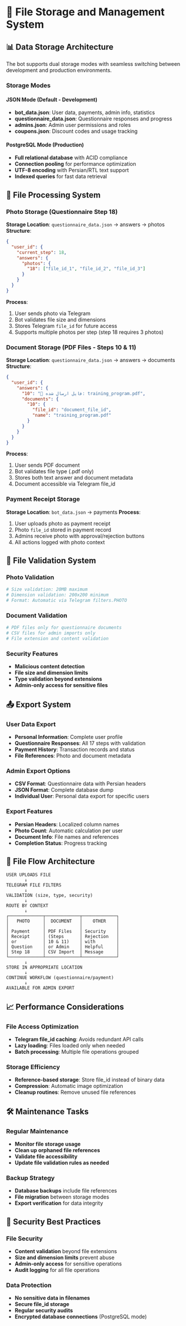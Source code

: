 # 📁 File Storage and Management System

## 📊 Data Storage Architecture

The bot supports dual storage modes with seamless switching between development and production environments.

### Storage Modes

#### JSON Mode (Default - Development)
- **bot_data.json**: User data, payments, admin info, statistics
- **questionnaire_data.json**: Questionnaire responses and progress
- **admins.json**: Admin user permissions and roles
- **coupons.json**: Discount codes and usage tracking

#### PostgreSQL Mode (Production)
- **Full relational database** with ACID compliance
- **Connection pooling** for performance optimization
- **UTF-8 encoding** with Persian/RTL text support
- **Indexed queries** for fast data retrieval

## 📂 File Processing System

### Photo Storage (Questionnaire Step 18)

**Storage Location**: `questionnaire_data.json` → answers → photos
**Structure**:
```json
{
  "user_id": {
    "current_step": 18,
    "answers": {
      "photos": {
        "18": ["file_id_1", "file_id_2", "file_id_3"]
      }
    }
  }
}
```

**Process**:
1. User sends photo via Telegram
2. Bot validates file size and dimensions
3. Stores Telegram `file_id` for future access
4. Supports multiple photos per step (step 18 requires 3 photos)

### Document Storage (PDF Files - Steps 10 & 11)

**Storage Location**: `questionnaire_data.json` → answers → documents
**Structure**:
```json
{
  "user_id": {
    "answers": {
      "10": "📎 فایل ارسال شده: training_program.pdf",
      "documents": {
        "10": {
          "file_id": "document_file_id",
          "name": "training_program.pdf"
        }
      }
    }
  }
}
```

**Process**:
1. User sends PDF document
2. Bot validates file type (.pdf only)
3. Stores both text answer and document metadata
4. Document accessible via Telegram file_id

### Payment Receipt Storage

**Storage Location**: `bot_data.json` → payments
**Process**:
1. User uploads photo as payment receipt
2. Photo `file_id` stored in payment record
3. Admins receive photo with approval/rejection buttons
4. All actions logged with photo context

## 🔧 File Validation System

### Photo Validation
```python
# Size validation: 20MB maximum
# Dimension validation: 200x200 minimum
# Format: Automatic via Telegram filters.PHOTO
```

### Document Validation
```python
# PDF files only for questionnaire documents
# CSV files for admin imports only
# File extension and content validation
```

### Security Features
- **Malicious content detection**
- **File size and dimension limits**
- **Type validation beyond extensions**
- **Admin-only access for sensitive files**

## 📤 Export System

### User Data Export
- **Personal Information**: Complete user profile
- **Questionnaire Responses**: All 17 steps with validation
- **Payment History**: Transaction records and status
- **File References**: Photo and document metadata

### Admin Export Options
- **CSV Format**: Questionnaire data with Persian headers
- **JSON Format**: Complete database dump
- **Individual User**: Personal data export for specific users

### Export Features
- **Persian Headers**: Localized column names
- **Photo Count**: Automatic calculation per user
- **Document Info**: File names and references
- **Completion Status**: Progress tracking

## 🔄 File Flow Architecture

```
USER UPLOADS FILE
       ↓
TELEGRAM FILE FILTERS
       ↓
VALIDATION (size, type, security)
       ↓
ROUTE BY CONTEXT
       ↓
┌─────────────┬─────────────┬─────────────┐
│   PHOTO     │  DOCUMENT   │    OTHER    │
│             │             │             │
│ Payment     │ PDF Files   │ Security    │
│ Receipt     │ (Steps      │ Rejection   │
│ or          │ 10 & 11)    │ with        │
│ Question    │ or Admin    │ Helpful     │
│ Step 18     │ CSV Import  │ Message     │
└─────────────┴─────────────┴─────────────┘
       ↓
STORE IN APPROPRIATE LOCATION
       ↓
CONTINUE WORKFLOW (questionnaire/payment)
       ↓
AVAILABLE FOR ADMIN EXPORT
```

## 📈 Performance Considerations

### File Access Optimization
- **Telegram file_id caching**: Avoids redundant API calls
- **Lazy loading**: Files loaded only when needed
- **Batch processing**: Multiple file operations grouped

### Storage Efficiency
- **Reference-based storage**: Store file_id instead of binary data
- **Compression**: Automatic image optimization
- **Cleanup routines**: Remove unused file references

## 🛠️ Maintenance Tasks

### Regular Maintenance
- **Monitor file storage usage**
- **Clean up orphaned file references**
- **Validate file accessibility**
- **Update file validation rules as needed**

### Backup Strategy
- **Database backups** include file references
- **File migration** between storage modes
- **Export verification** for data integrity

## 🔐 Security Best Practices

### File Security
- **Content validation** beyond file extensions
- **Size and dimension limits** prevent abuse
- **Admin-only access** for sensitive operations
- **Audit logging** for all file operations

### Data Protection
- **No sensitive data in filenames**
- **Secure file_id storage**
- **Regular security audits**
- **Encrypted database connections** (PostgreSQL mode)
